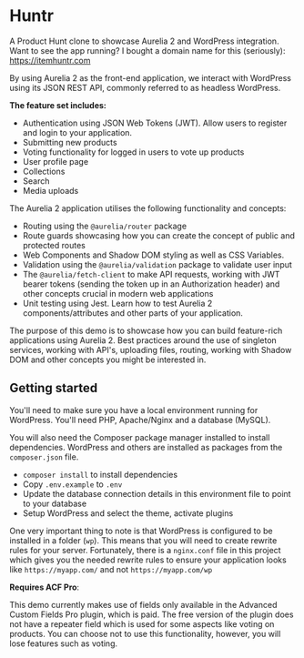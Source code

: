 # Huntr

A Product Hunt clone to showcase Aurelia 2 and WordPress integration. Want to see the app running? I bought a domain name for this (seriously): https://itemhuntr.com

By using Aurelia 2 as the front-end application, we interact with WordPress using its JSON REST API, commonly referred to as headless WordPress.

**The feature set includes:**

- Authentication using JSON Web Tokens (JWT). Allow users to register and login to your application.
- Submitting new products
- Voting functionality for logged in users to vote up products
- User profile page
- Collections
- Search
- Media uploads

The Aurelia 2 application utilises the following functionality and concepts:

- Routing using the `@aurelia/router` package
- Route guards showcasing how you can create the concept of public and protected routes
- Web Components and Shadow DOM styling as well as CSS Variables.
- Validation using the `@aurelia/validation` package to validate user input
- The  `@aurelia/fetch-client` to make API requests, working with JWT bearer tokens (sending the token up in an Authorization header) and other concepts crucial in modern web applications
- Unit testing using Jest. Learn how to test Aurelia 2 components/attributes and other parts of your application.

The purpose of this demo is to showcase how you can build feature-rich applications using Aurelia 2. Best practices around the use of singleton services, working with API's, uploading files, routing, working with Shadow DOM and other concepts you might be interested in.

## Getting started

You'll need to make sure you have a local environment running for WordPress. You'll need PHP, Apache/Nginx and a database (MySQL).

You will also need the Composer package manager installed to install dependencies. WordPress and others are installed as packages from the `composer.json` file.

- `composer install` to install dependencies
- Copy `.env.example` to `.env`
- Update the database connection details in this environment file to point to your database
- Setup WordPress and select the theme, activate plugins

One very important thing to note is that WordPress is configured to be installed in a folder (`wp`). This means that you will need to create rewrite rules for your server. Fortunately, there is a `nginx.conf` file in this project which gives you the needed rewrite rules to ensure your application looks like `https://myapp.com/` and not `https://myapp.com/wp`

**Requires ACF Pro**:

This demo currently makes use of fields only available in the Advanced Custom Fields Pro plugin, which is paid. The free version of the plugin does not have a repeater field which is used for some aspects like voting on products. You can choose not to use this functionality, however, you will lose features such as voting.

